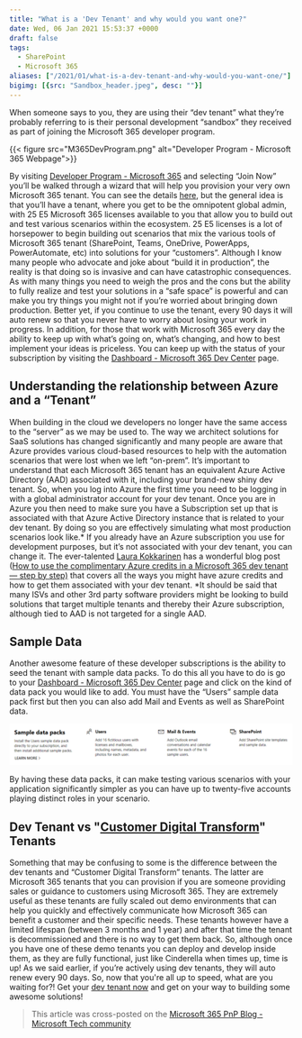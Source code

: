 ```yaml
---
title: "What is a 'Dev Tenant' and why would you want one?"
date: Wed, 06 Jan 2021 15:53:37 +0000
draft: false
tags: 
  - SharePoint
  - Microsoft 365
aliases: ["/2021/01/what-is-a-dev-tenant-and-why-would-you-want-one/"]
bigimg: [{src: "Sandbox_header.jpeg", desc: ""}]
---
```


When someone says to you, they are using their “dev tenant” what they’re probably referring to is their personal development “sandbox” they received as part of joining the Microsoft 365 developer program.

{{< figure src="M365DevProgram.png" alt="Developer Program - Microsoft 365 Webpage">}}

By visiting [Developer Program - Microsoft 365](https://developer.microsoft.com/en-us/microsoft-365/dev-program) and selecting “Join Now” you’ll be walked through a wizard that will help you provision your very own Microsoft 365 tenant. You can see the details [here](https://developer.microsoft.com/en-us/microsoft-365/dev-program#Subscription), but the general idea is that you’ll have a tenant, where you get to be the omnipotent global admin, with 25 E5 Microsoft 365 licenses available to you that allow you to build out and test various scenarios within the ecosystem. 25 E5 licenses is a lot of horsepower to begin building out scenarios that mix the various tools of Microsoft 365 tenant (SharePoint, Teams, OneDrive, PowerApps, PowerAutomate, etc) into solutions for your “customers”. Although I know many people who advocate and joke about “build it in production”, the reality is that doing so is invasive and can have catastrophic consequences. As with many things you need to weigh the pros and the cons but the ability to fully realize and test your solutions in a “safe space” is powerful and can make you try things you might not if you’re worried about bringing down production. Better yet, if you continue to use the tenant, every 90 days it will auto renew so that you never have to worry about losing your work in progress. In addition, for those that work with Microsoft 365 every day the ability to keep up with what’s going on, what’s changing, and how to best implement your ideas is priceless. You can keep up with the status of your subscription by visiting the [Dashboard - Microsoft 365 Dev Center](https://developer.microsoft.com/en-us/microsoft-365/profile) page.

## Understanding the relationship between Azure and a “Tenant”

When building in the cloud we developers no longer have the same access to the “server” as we may be used to. The way we architect solutions for SaaS solutions has changed significantly and many people are aware that Azure provides various cloud-based resources to help with the automation scenarios that were lost when we left “on-prem”. It’s important to understand that each Microsoft 365 tenant has an equivalent Azure Active Directory (AAD) associated with it, including your brand-new shiny dev tenant. So, when you log into Azure the first time you need to be logging in with a global administrator account for your dev tenant. Once you are in Azure you then need to make sure you have a Subscription set up that is associated with that Azure Active Directory instance that is related to your dev tenant. By doing so you are effectively simulating what most production scenarios look like.\* If you already have an Azure subscription you use for development purposes, but it’s not associated with your dev tenant, you can change it. The ever-talented [Laura Kokkarinen](https://twitter.com/LauraKokkarinen) has a wonderful blog post ([How to use the complimentary Azure credits in a Microsoft 365 dev tenant — step by step)](https://laurakokkarinen.com/how-to-use-the-complimentary-azure-credits-in-a-microsoft-365-developer-tenant-step-by-step/) that covers all the ways you might have azure credits and how to get them associated with your dev tenant. \*It should be said that many ISVs and other 3rd party software providers might be looking to build solutions that target multiple tenants and thereby their Azure subscription, although tied to AAD is not targeted for a single AAD.

## Sample Data

Another awesome feature of these developer subscriptions is the ability to seed the tenant with sample data packs. To do this all you have to do is go to your [Dashboard - Microsoft 365 Dev Center](https://developer.microsoft.com/en-us/microsoft-365/profile) page and click on the kind of data pack you would like to add. You must have the “Users” sample data pack first but then you can also add Mail and Events as well as SharePoint data.

![SampleData](SampleData.png)

By having these data packs, it can make testing various scenarios with your application significantly simpler as you can have up to twenty-five accounts playing distinct roles in your scenario.

## Dev Tenant vs "[Customer Digital Transform](https://cdx.transform.microsoft.com/)" Tenants

Something that may be confusing to some is the difference between the dev tenants and “Customer Digital Transform” tenants. The latter are Microsoft 365 tenants that you can provision if you are someone providing sales or guidance to customers using Microsoft 365. They are extremely useful as these tenants are fully scaled out demo environments that can help you quickly and effectively communicate how Microsoft 365 can benefit a customer and their specific needs. These tenants however have a limited lifespan (between 3 months and 1 year) and after that time the tenant is decommissioned and there is no way to get them back. So, although once you have one of these demo tenants you can deploy and develop inside them, as they are fully functional, just like Cinderella when times up, time is up! As we said earlier, if you’re actively using dev tenants, they will auto renew every 90 days. So, now that you're all up to speed, what are you waiting for?! Get your [dev tenant now](https://developer.microsoft.com/en-us/microsoft-365/dev-program) and get on your way to building some awesome solutions!

>This article was cross-posted on the [Microsoft 365 PnP Blog - Microsoft Tech community](https://techcommunity.microsoft.com/t5/microsoft-365-pnp-blog/what-is-a-dev-tenant-and-why-would-you-want-one/ba-p/2036610)

